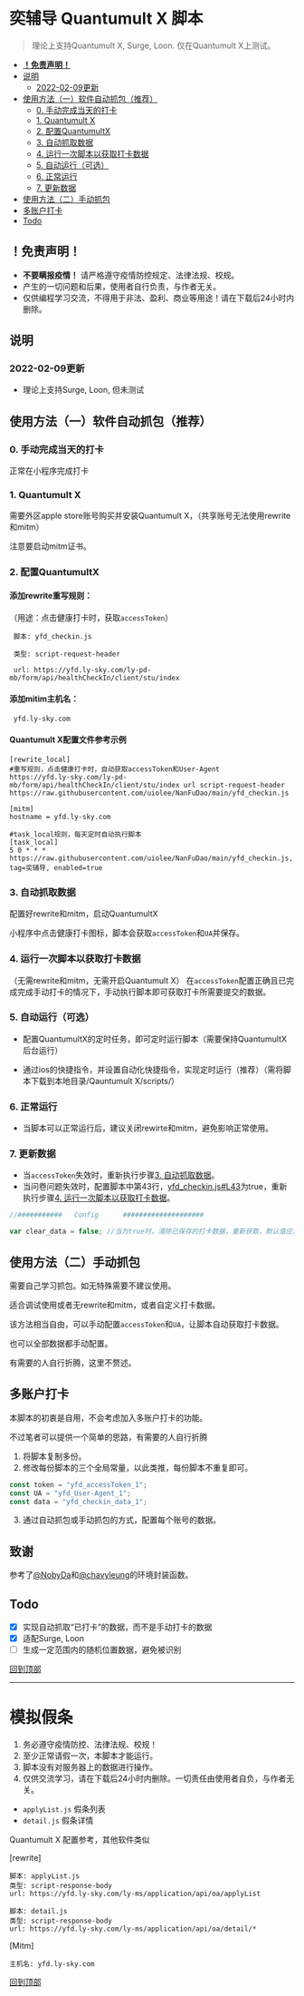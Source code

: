 # 奕辅导 Quantumult X 脚本
>理论上支持Quantumult X, Surge, Loon. 仅在Quantumult X上测试。

  - [**！免责声明！**](#免责声明)
  - [说明](#说明)
    - [2022-02-09更新](#2022-02-09更新)
  - [使用方法（一）软件自动抓包（推荐）](#使用方法一软件自动抓包推荐)
    - [0. 手动完成当天的打卡](#0-手动完成当天的打卡)
    - [1. Quantumult X](#1-quantumult-x)
    - [2. 配置QuantumultX](#2-配置quantumultx)
    - [3. 自动抓取数据](#3-自动抓取数据)
    - [4. 运行一次脚本以获取打卡数据](#4-运行一次脚本以获取打卡数据)
    - [5. 自动运行（可选）](#5-自动运行可选)
    - [6. 正常运行](#6-正常运行)
    - [7. 更新数据](#7-更新数据)
  - [使用方法（二）手动抓包](#使用方法二手动抓包)
  - [多账户打卡](#多账户打卡)
  - [Todo](#todo)

## **！免责声明！**

- **不要瞒报疫情！** 请严格遵守疫情防控规定、法律法规、校规。
- 产生的一切问题和后果，使用者自行负责，与作者无关。
- 仅供编程学习交流，不得用于非法、盈利、商业等用途！请在下载后24小时内删除。

## 说明

### 2022-02-09更新

- 理论上支持Surge, Loon, 但未测试

## 使用方法（一）软件自动抓包（推荐）

### 0. 手动完成当天的打卡
正常在小程序完成打卡

### 1. Quantumult X

需要外区apple store账号购买并安装Quantumult X，（共享账号无法使用rewrite和mitm）

注意要启动mitm证书。

### 2. 配置QuantumultX

#### 添加rewrite重写规则：

（用途：点击健康打卡时，获取`accessToken`）
```
 脚本: yfd_checkin.js

 类型: script-request-header

 url: https://yfd.ly-sky.com/ly-pd-mb/form/api/healthCheckIn/client/stu/index
```


#### 添加mitim主机名：
```
 yfd.ly-sky.com
```

#### Quantumult X配置文件参考示例
```
[rewrite_local]
#重写规则，点击健康打卡时，自动获取accessToken和User-Agent
https://yfd.ly-sky.com/ly-pd-mb/form/api/healthCheckIn/client/stu/index url script-request-header https://raw.githubusercontent.com/uiolee/NanFuDao/main/yfd_checkin.js

[mitm]
hostname = yfd.ly-sky.com

#task_local规则，每天定时自动执行脚本
[task_local]
5 0 * * * https://raw.githubusercontent.com/uiolee/NanFuDao/main/yfd_checkin.js, tag=奕辅导, enabled=true
```

### 3. 自动抓取数据

配置好rewrite和mitm，启动QuantumultX

小程序中点击健康打卡图标，脚本会获取`accessToken`和`UA`并保存。

### 4. 运行一次脚本以获取打卡数据
（无需rewrite和mitm，无需开启Quantumult X）
在`accessToken`配置正确且已完成完成手动打卡的情况下，手动执行脚本即可获取打卡所需要提交的数据。

### 5. 自动运行（可选）

- 配置QuantumultX的定时任务，即可定时运行脚本（需要保持QuantumultX后台运行）

- 通过ios的快捷指令，并设置自动化快捷指令，实现定时运行（推荐）（需将脚本下载到本地目录/Qauntumult X/scripts/）

### 6. 正常运行

- 当脚本可以正常运行后，建议关闭rewirte和mitm，避免影响正常使用。

### 7. 更新数据
- 当`accessToken`失效时，重新执行步骤[3. 自动抓取数据](#3-自动抓取数据)。
- 当问卷问题失效时，配置脚本中第43行，[yfd_checkin.js#L43](./yfd_checkin.js#L43)为true，重新执行步骤[4. 运行一次脚本以获取打卡数据](#4-运行一次脚本以获取打卡数据)。
```JavaScript
//###########	Config		####################

var clear_data = false;	//当为true时，清除已保存的打卡数据，重新获取。默认值应为false
```

## 使用方法（二）手动抓包

需要自己学习抓包。如无特殊需要不建议使用。

适合调试使用或者无rewrite和mitm，或者自定义打卡数据。

该方法相当自由，可以手动配置`accessToken`和`UA`，让脚本自动获取打卡数据。

也可以全部数据都手动配置。

有需要的人自行折腾，这里不赘述。

## 多账户打卡

本脚本的初衷是自用，不会考虑加入多账户打卡的功能。

不过笔者可以提供一个简单的思路，有需要的人自行折腾

1. 将脚本复制多份。
2. 修改每份脚本的三个全局常量，以此类推，每份脚本不重复即可。
```JavaScript
const token = "yfd_accessToken_1";
const UA = "yfd_User-Agent_1";
const data = "yfd_checkin_data_1";
```
3. 通过自动抓包或手动抓包的方式，配置每个账号的数据。

## 致谢

参考了[@NobyDa](https://github.com/NobyDa)和[@chavyleung](https://github.com/chavyleung)的环境封装函数。

## Todo

 - [x] 实现自动抓取“已打卡”的数据，而不是手动打卡的数据
 - [x] 适配Surge, Loon
 - [ ] 生成一定范围内的随机位置数据，避免被识别

 [回到顶部](#readme)

----------------

# 模拟假条

1. 务必遵守疫情防控、法律法规、校规！
2. 至少正常请假一次，本脚本才能运行。
3. 脚本没有对服务器上的数据进行操作。
4. 仅供交流学习，请在下载后24小时内删除。一切责任由使用者自负，与作者无关。

- `applyList.js`    假条列表
- `detail.js`    假条详情

Quantumult X 配置参考，其他软件类似

[rewrite]
```
脚本: applyList.js
类型: script-response-body
url: https://yfd.ly-sky.com/ly-ms/application/api/oa/applyList
```
```
脚本: detail.js
类型: script-response-body
url: https://yfd.ly-sky.com/ly-ms/application/api/oa/detail/*
```
[Mitm]
```
主机名: yfd.ly-sky.com
```

[回到顶部](#)
